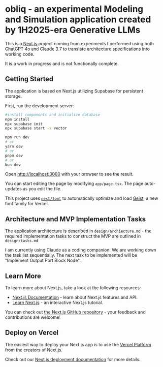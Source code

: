 # obliq - an experimental Modeling and Simulation application created by 1H2025-era Generative LLMs

This is a [Next.js](https://nextjs.org) project coming from experiments I performed using
  both ChatGPT 4o and Claude 3.7 to translate architecture specifications into working code.

It is a work in progress and is not functionally complete.

## Getting Started

The application is based on Next.js utilizing Supabase for persistent storage.

First, run the development server:

```bash
#install components and initialize database
npm install
npx supabase init
npx supabase start -x vector
```

```bash
npm run dev
# or
yarn dev
# or
pnpm dev
# or
bun dev
```

Open [http://localhost:3000](http://localhost:3000) with your browser to see the result.

You can start editing the page by modifying `app/page.tsx`. The page auto-updates as you edit the file.

This project uses [`next/font`](https://nextjs.org/docs/app/building-your-application/optimizing/fonts) to automatically optimize and load [Geist](https://vercel.com/font), a new font family for Vercel.

## Architecture and MVP Implementation Tasks

The application architecture is described in ```design/archiecture.md``` - the required implementation tasks to construct the MVP are outlined in ```design/tasks.md```

I am currently using Claude as a coding companion. We are working down the task list sequentially.  The next task to be implemented will be "Implement Output Port Block Node".

## Learn More

To learn more about Next.js, take a look at the following resources:

- [Next.js Documentation](https://nextjs.org/docs) - learn about Next.js features and API.
- [Learn Next.js](https://nextjs.org/learn) - an interactive Next.js tutorial.

You can check out [the Next.js GitHub repository](https://github.com/vercel/next.js) - your feedback and contributions are welcome!

## Deploy on Vercel

The easiest way to deploy your Next.js app is to use the [Vercel Platform](https://vercel.com/new?utm_medium=default-template&filter=next.js&utm_source=create-next-app&utm_campaign=create-next-app-readme) from the creators of Next.js.

Check out our [Next.js deployment documentation](https://nextjs.org/docs/app/building-your-application/deploying) for more details.
